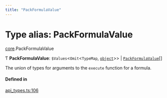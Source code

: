 ```yaml
---
title: "PackFormulaValue"
---
```

# Type alias: PackFormulaValue

[core](../modules/core.md).PackFormulaValue

Ƭ **PackFormulaValue**: `$Values`<`Omit`<`TypeMap`, [`object`](../enums/core.Type.md#object)\>\> \| [`PackFormulaValue`](core.PackFormulaValue.md)[]

The union of types for arguments to the `execute` function for a formula.

#### Defined in

[api_types.ts:106](https://github.com/coda/packs-sdk/blob/main/api_types.ts#L106)
